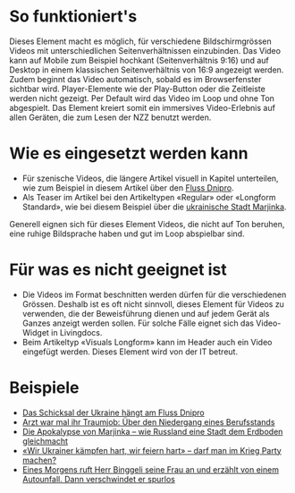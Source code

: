 # So funktioniert's
Dieses Element macht es möglich, für verschiedene Bildschirmgrössen Videos mit unterschiedlichen Seitenverhältnissen einzubinden. Das Video kann auf Mobile zum Beispiel hochkant (Seitenverhältnis 9:16) und auf Desktop in einem klassischen Seitenverhältnis von 16:9 angezeigt werden. Zudem beginnt das Video automatisch, sobald es im Browserfenster sichtbar wird. Player-Elemente wie der Play-Button oder die Zeitleiste werden nicht gezeigt. Per Default wird das Video im Loop und ohne Ton abgespielt. Das Element kreiert somit ein immersives Video-Erlebnis auf allen Geräten, die zum Lesen der NZZ benutzt werden. 

# Wie es eingesetzt werden kann
- Für szenische Videos, die längere Artikel visuell in Kapitel unterteilen, wie zum Beispiel in diesem Artikel über den [Fluss Dnipro](https://www.nzz.ch/visuals/ukraine-krieg-der-dnipro-schicksalsfluss-zwischen-ost-und-west-ld.1721057).
- Als Teaser im Artikel bei den Artikeltypen «Regular» oder «Longform Standard», wie bei diesem Beispiel über die [ukrainische Stadt Marjinka](https://www.nzz.ch/international/ukraine-wie-russland-die-stadt-marjinka-dem-erdboden-gleichmacht-ld.1725188).

Generell eignen sich für dieses Element Videos, die nicht auf Ton beruhen, eine ruhige Bildsprache haben und gut im Loop abspielbar sind.

# Für was es nicht geeignet ist 
- Die Videos im Format beschnitten werden dürfen für die verschiedenen Grössen. Deshalb ist es oft nicht sinnvoll, dieses Element für Videos zu verwenden, die der Beweisführung dienen und auf jedem Gerät als Ganzes anzeigt werden sollen. Für solche Fälle eignet sich das Video-Widget in Livingdocs.
- Beim Artikeltyp «Visuals Longform» kann im Header auch ein Video eingefügt werden. Dieses Element wird von der IT betreut.

# Beispiele
- [Das Schicksal der Ukraine hängt am Fluss Dnipro](https://www.nzz.ch/visuals/ukraine-krieg-der-dnipro-schicksalsfluss-zwischen-ost-und-west-ld.1721057)
- [Arzt war mal ihr Traumjob: Über den Niedergang eines Berufsstands](https://www.nzz.ch/zuerich/umfrage-mit-assistenzaerzten-burnouts-und-buerokratie-im-spital-ld.1722170)
- [Die Apokalypse von Marjinka – wie Russland eine Stadt dem Erdboden gleichmacht](https://www.nzz.ch/international/ukraine-wie-russland-die-stadt-marjinka-dem-erdboden-gleichmacht-ld.1725188)
- [«Wir Ukrainer kämpfen hart, wir feiern hart» – darf man im Krieg Party machen?](https://www.nzz.ch/international/ukraine-darf-man-im-krieg-feiern-zu-besuch-an-einer-party-in-dnipro-ld.1734653)
- [Eines Morgens ruft Herr Binggeli seine Frau an und erzählt von einem Autounfall. Dann verschwindet er spurlos](https://www.nzz.ch/zuerich/verschollen-zuercher-verschwindet-am-walensee-spurlos-ld.1728835)